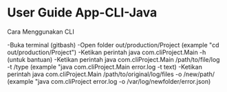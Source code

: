 # User Guide App-CLI-Java


Cara Menggunakan CLI

-Buka terminal (gitbash)
-Open folder out/production/Project (example "cd out/production/Project")
-Ketikan perintah java com.cliProject.Main -h (untuk bantuan)
-Ketikan perintah java com.cliProject.Main /path/to/file/log -t /type (example "java com.cliProject.Main error.log -t text)
-Ketikan perintah java com.cliProject.Main /path/to/original/log/files -o /new/path/ (example "java com.cliProject error.log -o /var/log/newfolder/error.json)
